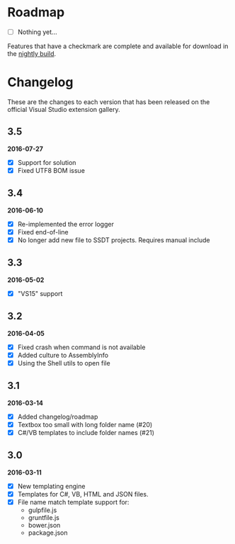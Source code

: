 # Roadmap

- [ ] Nothing yet...

Features that have a checkmark are complete and available for
download in the
[nightly build](http://vsixgallery.com/extension/2E78AA18-E864-4FBB-B8C8-6186FC865DB3/).

# Changelog

These are the changes to each version that has been released
on the official Visual Studio extension gallery.

## 3.5

**2016-07-27**

- [x] Support for solution 
- [x] Fixed UTF8 BOM issue

## 3.4

**2016-06-10**

- [x] Re-implemented the error logger
- [x] Fixed end-of-line
- [x] No longer add new file to SSDT projects. Requires manual include

## 3.3

**2016-05-02**

- [x] "VS15" support

## 3.2

**2016-04-05**

- [x] Fixed crash when command is not available
- [x] Added culture to AssemblyInfo
- [x] Using the Shell utils to open file

## 3.1

**2016-03-14**

- [x] Added changelog/roadmap
- [x] Textbox too small with long folder name (#20)
- [x] C#/VB templates to include folder names (#21)

## 3.0

**2016-03-11**

- [x] New templating engine
- [x] Templates for C#, VB, HTML and JSON files.
- [x] File name match template support for:
  - gulpfile.js
  - gruntfile.js
  - bower.json
  - package.json
  